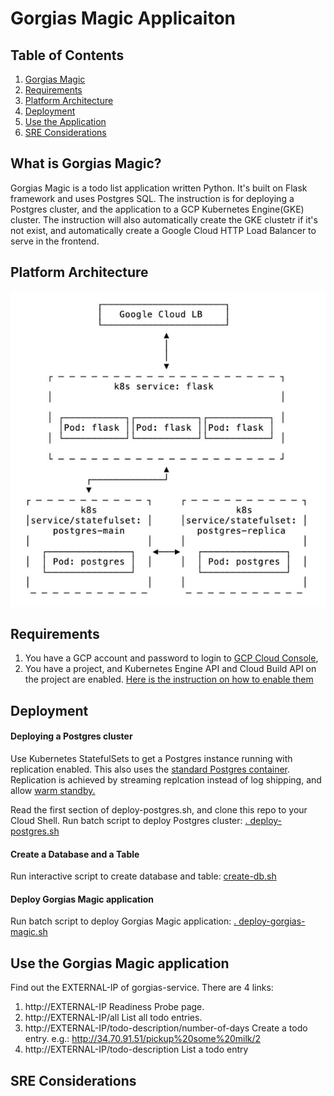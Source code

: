 
# Gorgias Magic Applicaiton


## Table of Contents
1. [Gorgias Magic](README.md#What-is-Gorgias-Magic?)
1. [Requirements](README.md#Requirements)
1. [Platform Architecture](README.md#Platform-Architecture)
1. [Deployment](README.md#Auto-Deployment)
1. [Use the Application](README.md#Use-the-Gorgias-Magic-application)
1. [SRE Considerations](README.md#SRE-Considerations)



## What is Gorgias Magic?

Gorgias Magic is a todo list application written Python. It's built on Flask framework and uses Postgres SQL. The instruction is for deploying a Postgres cluster, and the application to a GCP Kubernetes Engine(GKE) cluster. The instruction will also automatically create the GKE clustetr if it's not exist, and automatically create a Google Cloud HTTP Load Balancer to serve in the frontend. 

## Platform Architecture

![Platform Architecture](./magic_app_architecture.png?raw=true "Platform Architecture")


## Requirements

1. You have a GCP account and password to login to [GCP Cloud Console](https://console.cloud.google.com/),
2. You have a project, and Kubernetes Engine API and Cloud Build API on the project are enabled. [Here is the instruction on how to enable them](Other_README.md#Enable-APIs)

## Deployment

#### Deploying a Postgres cluster
Use Kubernetes StatefulSets to get a Postgres instance running with replication enabled. This also uses the [standard Postgres container](https://github.com/docker-library/postgres). Replication is achieved by streaming replcation instead of log shipping, and allow [warm standby.](https://www.postgresql.org/docs/current/warm-standby.html)

Read the first section of deploy-postgres.sh, and clone this repo to your Cloud Shell.
Run batch script to deploy Postgres cluster:             [. deploy-postgres.sh](deploy-postgres.sh)

#### Create a Database and a Table
Run interactive script to create database and table:     [create-db.sh](create-db.sh)

#### Deploy Gorgias Magic application
Run batch script to deploy Gorgias Magic application:    [. deploy-gorgias-magic.sh](deploy-gorgias-magic.sh)


## Use the Gorgias Magic application

Find out the EXTERNAL-IP of gorgias-service.  There are 4 links:
1. http://EXTERNAL-IP                                   Readiness Probe page.
2. http://EXTERNAL-IP/all                               List all todo entries.
3. http://EXTERNAL-IP/todo-description/number-of-days   Create a todo entry. e.g.:   http://34.70.91.51/pickup%20some%20milk/2
4. http://EXTERNAL-IP/todo-description                  List a todo entry



## SRE Considerations


